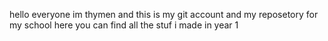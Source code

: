 hello everyone im thymen and this is my git account and my reposetory for my school
here you can find all the stuf i made in year 1
